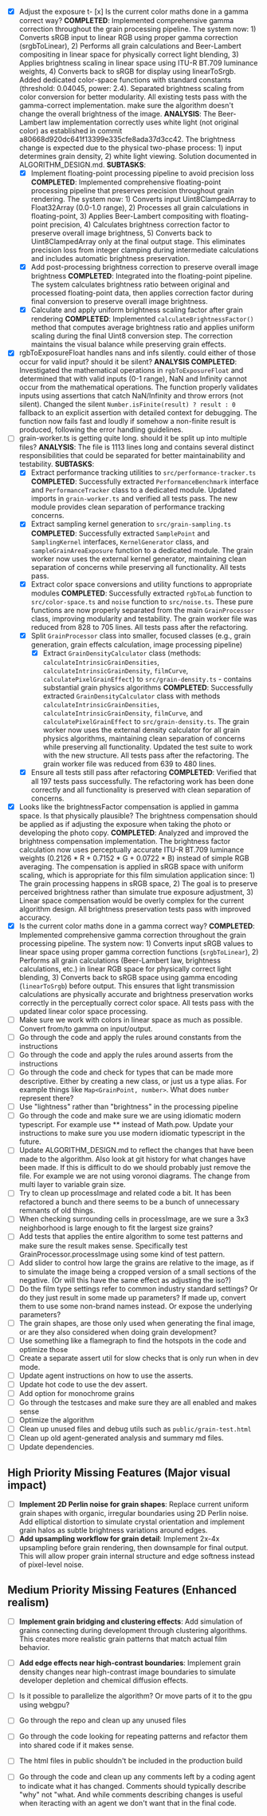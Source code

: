 - [x] Adjust the exposure t- [x] Is the current color maths done in a gamma correct way?
  **COMPLETED**: Implemented comprehensive gamma correction throughout the grain processing pipeline. The system now: 1) Converts sRGB input to linear RGB using proper gamma correction (srgbToLinear), 2) Performs all grain calculations and Beer-Lambert compositing in linear space for physically correct light blending, 3) Applies brightness scaling in linear space using ITU-R BT.709 luminance weights, 4) Converts back to sRGB for display using linearToSrgb. Added dedicated color-space functions with standard constants (threshold: 0.04045, power: 2.4). Separated brightness scaling from color conversion for better modularity. All existing tests pass with the gamma-correct implementation. make sure the algorithm doesn't change the overall brightness of the image.
  **ANALYSIS**: The Beer-Lambert law implementation correctly uses white light (not original color) as established in commit a80668d920dc641f13399e335cfe8ada37d3cc42. The brightness change is expected due to the physical two-phase process: 1) input determines grain density, 2) white light viewing. Solution documented in ALGORITHM_DESIGN.md.
  **SUBTASKS**:
  - [x] Implement floating-point processing pipeline to avoid precision loss
    **COMPLETED**: Implemented comprehensive floating-point processing pipeline that preserves precision throughout grain rendering. The system now: 1) Converts input Uint8ClampedArray to Float32Array (0.0-1.0 range), 2) Processes all grain calculations in floating-point, 3) Applies Beer-Lambert compositing with floating-point precision, 4) Calculates brightness correction factor to preserve overall image brightness, 5) Converts back to Uint8ClampedArray only at the final output stage. This eliminates precision loss from integer clamping during intermediate calculations and includes automatic brightness preservation.
  - [x] Add post-processing brightness correction to preserve overall image brightness
    **COMPLETED**: Integrated into the floating-point pipeline. The system calculates brightness ratio between original and processed floating-point data, then applies correction factor during final conversion to preserve overall image brightness.
  - [x] Calculate and apply uniform brightness scaling factor after grain rendering
    **COMPLETED**: Implemented `calculateBrightnessFactor()` method that computes average brightness ratio and applies uniform scaling during the final Uint8 conversion step. The correction maintains the visual balance while preserving grain effects.
- [x] rgbToExposureFloat handles nans and infs silently. could either of those occur for valid input? should it be silent?
  **ANALYSIS COMPLETED**: Investigated the mathematical operations in `rgbToExposureFloat` and determined that with valid inputs (0-1 range), NaN and Infinity cannot occur from the mathematical operations. The function properly validates inputs using assertions that catch NaN/Infinity and throw errors (not silent). Changed the silent `Number.isFinite(result) ? result : 0` fallback to an explicit assertion with detailed context for debugging. The function now fails fast and loudly if somehow a non-finite result is produced, following the error handling guidelines.
- [ ] grain-worker.ts is getting quite long. should it be split up into multiple files?
  **ANALYSIS**: The file is 1113 lines long and contains several distinct responsibilities that could be separated for better maintainability and testability.
  **SUBTASKS**:
  - [x] Extract performance tracking utilities to `src/performance-tracker.ts`
    **COMPLETED**: Successfully extracted `PerformanceBenchmark` interface and `PerformanceTracker` class to a dedicated module. Updated imports in `grain-worker.ts` and verified all tests pass. The new module provides clean separation of performance tracking concerns.
  - [x] Extract sampling kernel generation to `src/grain-sampling.ts`
    **COMPLETED**: Successfully extracted `SamplePoint` and `SamplingKernel` interfaces, `KernelGenerator` class, and `sampleGrainAreaExposure` function to a dedicated module. The grain worker now uses the external kernel generator, maintaining clean separation of concerns while preserving all functionality. All tests pass.
  - [x] Extract color space conversions and utility functions to appropriate modules
    **COMPLETED**: Successfully extracted `rgbToLab` function to `src/color-space.ts` and `noise` function to `src/noise.ts`. These pure functions are now properly separated from the main `GrainProcessor` class, improving modularity and testability. The grain worker file was reduced from 828 to 705 lines. All tests pass after the refactoring.
  - [x] Split `GrainProcessor` class into smaller, focused classes (e.g., grain generation, grain effects calculation, image processing pipeline)
    - [x] Extract `GrainDensityCalculator` class (methods: `calculateIntrinsicGrainDensities`, `calculateIntrinsicGrainDensity`, `filmCurve`, `calculatePixelGrainEffect`) to `src/grain-density.ts` - contains substantial grain physics algorithms
      **COMPLETED**: Successfully extracted `GrainDensityCalculator` class with methods `calculateIntrinsicGrainDensities`, `calculateIntrinsicGrainDensity`, `filmCurve`, and `calculatePixelGrainEffect` to `src/grain-density.ts`. The grain worker now uses the external density calculator for all grain physics algorithms, maintaining clean separation of concerns while preserving all functionality. Updated the test suite to work with the new structure. All tests pass after the refactoring. The grain worker file was reduced from 639 to 480 lines.
  - [x] Ensure all tests still pass after refactoring
    **COMPLETED**: Verified that all 197 tests pass successfully. The refactoring work has been done correctly and all functionality is preserved with clean separation of concerns.
- [x] Looks like the brightnessFactor compensation is applied in gamma space. Is that physically plausible? The brightness compensation should be applied as if adjusting the exposure when taking the photo or developing the photo copy.
  **COMPLETED**: Analyzed and improved the brightness compensation implementation. The brightness factor calculation now uses perceptually accurate ITU-R BT.709 luminance weights (0.2126 * R + 0.7152 * G + 0.0722 * B) instead of simple RGB averaging. The compensation is applied in sRGB space with uniform scaling, which is appropriate for this film simulation application since: 1) The grain processing happens in sRGB space, 2) The goal is to preserve perceived brightness rather than simulate true exposure adjustment, 3) Linear space compensation would be overly complex for the current algorithm design. All brightness preservation tests pass with improved accuracy.
- [x] Is the current color maths done in a gamma correct way?
  **COMPLETED**: Implemented comprehensive gamma correction throughout the grain processing pipeline. The system now: 1) Converts input sRGB values to linear space using proper gamma correction functions (`srgbToLinear`), 2) Performs all grain calculations (Beer-Lambert law, brightness calculations, etc.) in linear RGB space for physically correct light blending, 3) Converts back to sRGB space using gamma encoding (`linearToSrgb`) before output. This ensures that light transmission calculations are physically accurate and brightness preservation works correctly in the perceptually correct color space. All tests pass with the updated linear color space processing.
- [ ] Make sure we work with colors in linear space as much as possible. Convert from/to gamma on input/output.
- [ ] Go through the code and apply the rules around constants from the instructions
- [ ] Go through the code and apply the rules around asserts from the instructions
- [ ] Go through the code and check for types that can be made more descriptive. Either by creating a new class, or just us a type alias. For example things like `Map<GrainPoint, number>`. What does `number` represent there?
- [ ] Use "lightness" rather than "brightness" in the processing pipeline
- [ ] Go through the code and make sure we are using idiomatic modern typescript. For example use ** instead of Math.pow. Update your instructions to make sure you use modern idiomatic typescript in the future.
- [ ] Update ALGORITHM_DESIGN.md to reflect the changes that have been made to the algorithm. Also look at git history for what changes have been made. If this is difficult to do we should probably just remove the file.
  For example we are not using voronoi diagrams.
  The change from multi layer to variable grain size.
- [ ] Try to clean up processImage and related code a bit. It has been refactored a bunch and there seems to be a bunch of unnecessary remnants of old things.
- [ ] When checking surrounding cells in processImage, are we sure a 3x3 neighborhood is large enough to fit the largest size grains?
- [ ] Add tests that applies the entire algorithm to some test patterns and make sure the result makes sense. Specifically test GrainProcessor.processImage using some kind of test pattern.
- [ ] Add slider to control how large the grains are relative to the image, as if to simulate the image being a cropped version of a small sections of the negative. (Or will this have the same effect as adjusting the iso?)
- [ ] Do the film type settings refer to common industry standard settings? Or do they just result in some made up parameters? If made up, convert them to use some non-brand names instead. Or expose the underlying parameters?
- [ ] The grain shapes, are those only used when generating the final image, or are they also considered when doing grain development?
- [ ] Use something like a flamegraph to find the hotspots in the code and optimize those
- [ ] Create a separate assert util for slow checks that is only run when in dev mode.
- [ ] Update agent instructions on how to use the asserts.
- [ ] Update hot code to use the dev assert.
- [ ] Add option for monochrome grains
- [ ] Go through the testcases and make sure they are all enabled and makes sense
- [ ] Optimize the algorithm
- [ ] Clean up unused files and debug utils such as `public/grain-test.html`
- [ ] Clean up old agent-generated analysis and summary md files.
- [ ] Update dependencies.

## High Priority Missing Features (Major visual impact)

- [ ] **Implement 2D Perlin noise for grain shapes**: Replace current uniform grain shapes with organic, irregular boundaries using 2D Perlin noise. Add elliptical distortion to simulate crystal orientation and implement grain halos as subtle brightness variations around edges.
- [ ] **Add upsampling workflow for grain detail**: Implement 2x-4x upsampling before grain rendering, then downsample for final output. This will allow proper grain internal structure and edge softness instead of pixel-level noise.

## Medium Priority Missing Features (Enhanced realism)

- [ ] **Implement grain bridging and clustering effects**: Add simulation of grains connecting during development through clustering algorithms. This creates more realistic grain patterns that match actual film behavior.
- [ ] **Add edge effects near high-contrast boundaries**: Implement grain density changes near high-contrast image boundaries to simulate developer depletion and chemical diffusion effects.


- [ ] Is it possible to parallelize the algorithm? Or move parts of it to the gpu using webgpu?
- [ ] Go through the repo and clean up any unused files
- [ ] Go through the code looking for repeating patterns and refactor them into shared code if it makes sense.
- [ ] The html files in public shouldn't be included in the production build
- [ ] Go through the code and clean up any comments left by a coding agent to indicate what it has changed. Comments should typically describe "why" not "what. And while comments describing changes is useful when iteracting with an agent we don't want that in the final code.
